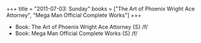 +++
title = "2011-07-03: Sunday"
books = ["The Art of Phoenix Wright Ace Attorney", "Mega Man Official Complete Works"]
+++


* Book: The Art of Phoenix Wright Ace Attorney {S} /f/
* Book: Mega Man Official Complete Works {S} /f/
